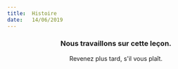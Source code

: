 ```yaml
---
title:  Histoire
date:   14/06/2019
---
```


### <center>Nous travaillons sur cette leçon.</center>
<center>Revenez plus tard, s'il vous plaît.</center>